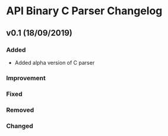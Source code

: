 # API Binary C Parser Changelog

## v0.1 (18/09/2019)
### Added
 - Added alpha version of C parser
### Improvement 
### Fixed
### Removed
### Changed
